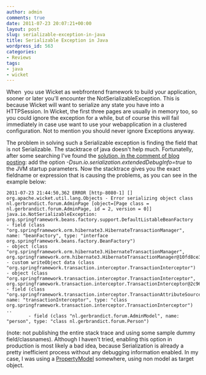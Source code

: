 ```yaml
---
author: admin
comments: true
date: 2011-07-23 20:07:21+00:00
layout: post
slug: serializable-exception-in-java
title: Serializable Exception in Java
wordpress_id: 563
categories:
- Reviews
tags:
- java
- wicket
---
```


When  you use Wicket as webfrontend framework to build your application, sooner or later you'll encounter the NotSerializableException. This is because Wicket will want to serialize any state you have into a HTTPSession. In Wicket, the first three pages are usually in memory too, so you could ignore the exception for a while, but of course this will fail immediately in case use want to use your webapplication in a clustered configuration. Not to mention you should never ignore Exceptions anyway.

The problem in solving such a Serializable exception is finding the field that is not Serializable. The stacktrace of java doesn't help much. Fortunatelly, after some searching I've found the [solution, in the comment of blog posting](http://blog.crazybob.org/2007/02/debugging-serialization.html): add the option _-Dsun.io.serialization.extendedDebugInfo=true_ to the JVM startup parameters.
Now the stacktrace gives you the exact fieldname or expression that is causing the problems, as you can see in the example below:

    
    2011-07-23 21:44:50,362 ERROR [http-8080-1] [] org.apache.wicket.util.lang.Objects - Error serializing object class nl.gerbrandict.forum.AdminPage [object=[Page class = nl.gerbrandict.forum.AdminPage, id = 2, version = 0]]
    java.io.NotSerializableException: org.springframework.beans.factory.support.DefaultListableBeanFactory
    - field (class "org.springframework.orm.hibernate3.HibernateTransactionManager", name: "beanFactory", type: "interface org.springframework.beans.factory.BeanFactory")
    - object (class "org.springframework.orm.hibernate3.HibernateTransactionManager", org.springframework.orm.hibernate3.HibernateTransactionManager@10fd8ce3)
    - custom writeObject data (class "org.springframework.transaction.interceptor.TransactionInterceptor")
    - object (class "org.springframework.transaction.interceptor.TransactionInterceptor", org.springframework.transaction.interceptor.TransactionInterceptor@2c96cb51)
    - field (class "org.springframework.transaction.interceptor.TransactionAttributeSourceAdvisor", name: "transactionInterceptor", type: "class org.springframework.transaction.interceptor.TransactionInterceptor")
    ..
            - field (class "nl.gerbrandict.forum.AdminModel", name: "person", type: "class nl.gerbrandict.forum.Person")


(note: not publishing the entire stack trace and using some sample dummy field/classnames).
Although I haven't tried, enabling this option in production is most likely a bad idea, because Serialization is already a pretty inefficient process without any debugging information enabled. In my case, I was using a [PropertyModel](http://wicket.apache.org/apidocs/1.4/org/apache/wicket/model/PropertyModel.html) somewhere, using non model as target object.
